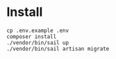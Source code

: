 # Install

```
cp .env.example .env
composer install
./vendor/bin/sail up
./vendor/bin/sail artisan migrate
```